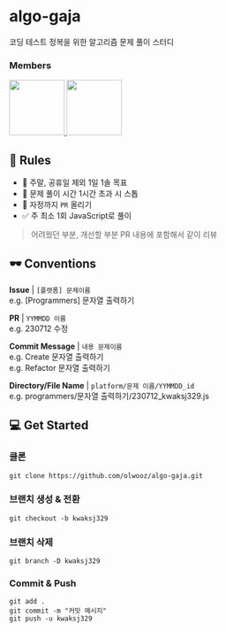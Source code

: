 # algo-gaja
코딩 테스트 정복을 위한 알고리즘 문제 풀이 스터디

### Members
<div>
  <a href="https://github.com/olwooz">
    <img src="https://avatars.githubusercontent.com/u/24418404?v=4" width="100"style="max-width: 100%;">
  </a>
  <a href="https://github.com/kwaksj">
    <img src="https://avatars.githubusercontent.com/u/75911380?v=4" width="100" style="max-width: 100%;">
  </a>
</div>

## 📏 Rules
- 💪 주말, 공휴일 제외 1일 1솔 목표
- 🛑 문제 풀이 시간 1시간 초과 시 스톱
- 📝 자정까지 `PR` 올리기
- ✅ 주 최소 1회 JavaScript로 풀이
> 어려웠던 부분, 개선할 부분 PR 내용에 포함해서 같이 리뷰

## 🕶️ Conventions

**Issue** | `[플랫폼] 문제이름`  
e.g. [Programmers] 문자열 출력하기

**PR** | `YYMMDD 이름`  
e.g. 230712 수정

**Commit Message** | `내용 문제이름`  
e.g. Create 문자열 출력하기  
e.g. Refactor 문자열 출력하기

**Directory/File Name** | `platform/문제 이름/YYMMDD_id`  
e.g. programmers/문자열 출력하기/230712_kwaksj329.js

## 💻 Get Started
### 클론
```
git clone https://github.com/olwooz/algo-gaja.git
```
### 브랜치 생성 & 전환
```
git checkout -b kwaksj329
```
### 브랜치 삭제
```
git branch -D kwaksj329
```
### Commit & Push
```
git add .
git commit -m "커밋 메시지"
git push -u kwaksj329
```
